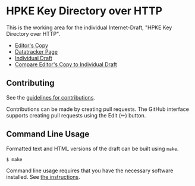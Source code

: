 # HPKE Key Directory over HTTP

This is the working area for the individual Internet-Draft, "HPKE Key Directory over HTTP".

* [Editor's Copy](https://thibmeu.github.io/draft-darling-key-directory-over-http/#go.draft-darling-key-directory-over-http.html)
* [Datatracker Page](https://datatracker.ietf.org/doc/draft-darling-key-directory-over-http)
* [Individual Draft](https://datatracker.ietf.org/doc/html/draft-darling-key-directory-over-http)
* [Compare Editor's Copy to Individual Draft](https://thibmeu.github.io/draft-darling-key-directory-over-http/#go.draft-darling-key-directory-over-http.diff)


## Contributing

See the
[guidelines for contributions](https://github.com/thibmeu/draft-darling-key-directory-over-http/blob/CONTRIBUTING.md).

Contributions can be made by creating pull requests.
The GitHub interface supports creating pull requests using the Edit (✏) button.


## Command Line Usage

Formatted text and HTML versions of the draft can be built using `make`.

```sh
$ make
```

Command line usage requires that you have the necessary software installed.  See
[the instructions](https://github.com/martinthomson/i-d-template/blob/main/doc/SETUP.md).

